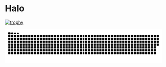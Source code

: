 ﻿# Halo

 [![trophy](https://github-profile-trophy.vercel.app/?username=ryo-ma&theme=flat&column=7)](https://github.com/ryo-ma/github-profile-trophy)



![snake gif](https://github.com/NullisnotFalse/NullisnotFalse/blob/output/github-contribution-grid-snake-dark.svg)
